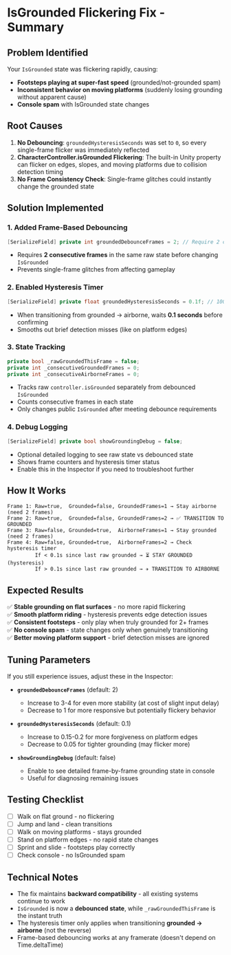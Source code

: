 # IsGrounded Flickering Fix - Summary

## Problem Identified

Your `IsGrounded` state was flickering rapidly, causing:
- **Footsteps playing at super-fast speed** (grounded/not-grounded spam)
- **Inconsistent behavior on moving platforms** (suddenly losing grounding without apparent cause)
- **Console spam** with IsGrounded state changes

## Root Causes

1. **No Debouncing**: `groundedHysteresisSeconds` was set to `0`, so every single-frame flicker was immediately reflected
2. **CharacterController.isGrounded Flickering**: The built-in Unity property can flicker on edges, slopes, and moving platforms due to collision detection timing
3. **No Frame Consistency Check**: Single-frame glitches could instantly change the grounded state

## Solution Implemented

### 1. **Added Frame-Based Debouncing**
```csharp
[SerializeField] private int groundedDebounceFrames = 2; // Require 2 consecutive frames
```
- Requires **2 consecutive frames** in the same raw state before changing `IsGrounded`
- Prevents single-frame glitches from affecting gameplay

### 2. **Enabled Hysteresis Timer**
```csharp
[SerializeField] private float groundedHysteresisSeconds = 0.1f; // 100ms grace period
```
- When transitioning from grounded → airborne, waits **0.1 seconds** before confirming
- Smooths out brief detection misses (like on platform edges)

### 3. **State Tracking**
```csharp
private bool _rawGroundedThisFrame = false;
private int _consecutiveGroundedFrames = 0;
private int _consecutiveAirborneFrames = 0;
```
- Tracks raw `controller.isGrounded` separately from debounced `IsGrounded`
- Counts consecutive frames in each state
- Only changes public `IsGrounded` after meeting debounce requirements

### 4. **Debug Logging**
```csharp
[SerializeField] private bool showGroundingDebug = false;
```
- Optional detailed logging to see raw state vs debounced state
- Shows frame counters and hysteresis timer status
- Enable this in the Inspector if you need to troubleshoot further

## How It Works

```
Frame 1: Raw=true,  Grounded=false, GroundedFrames=1 → Stay airborne (need 2 frames)
Frame 2: Raw=true,  Grounded=false, GroundedFrames=2 → ✅ TRANSITION TO GROUNDED
Frame 3: Raw=false, Grounded=true,  AirborneFrames=1 → Stay grounded (need 2 frames)
Frame 4: Raw=false, Grounded=true,  AirborneFrames=2 → Check hysteresis timer
         If < 0.1s since last raw grounded → ⏳ STAY GROUNDED (hysteresis)
         If > 0.1s since last raw grounded → ✈️ TRANSITION TO AIRBORNE
```

## Expected Results

✅ **Stable grounding on flat surfaces** - no more rapid flickering  
✅ **Smooth platform riding** - hysteresis prevents edge detection issues  
✅ **Consistent footsteps** - only play when truly grounded for 2+ frames  
✅ **No console spam** - state changes only when genuinely transitioning  
✅ **Better moving platform support** - brief detection misses are ignored  

## Tuning Parameters

If you still experience issues, adjust these in the Inspector:

- **`groundedDebounceFrames`** (default: 2)
  - Increase to 3-4 for even more stability (at cost of slight input delay)
  - Decrease to 1 for more responsive but potentially flickery behavior

- **`groundedHysteresisSeconds`** (default: 0.1)
  - Increase to 0.15-0.2 for more forgiveness on platform edges
  - Decrease to 0.05 for tighter grounding (may flicker more)

- **`showGroundingDebug`** (default: false)
  - Enable to see detailed frame-by-frame grounding state in console
  - Useful for diagnosing remaining issues

## Testing Checklist

- [ ] Walk on flat ground - no flickering
- [ ] Jump and land - clean transitions
- [ ] Walk on moving platforms - stays grounded
- [ ] Stand on platform edges - no rapid state changes
- [ ] Sprint and slide - footsteps play correctly
- [ ] Check console - no IsGrounded spam

## Technical Notes

- The fix maintains **backward compatibility** - all existing systems continue to work
- `IsGrounded` is now a **debounced state**, while `_rawGroundedThisFrame` is the instant truth
- The hysteresis timer only applies when transitioning **grounded → airborne** (not the reverse)
- Frame-based debouncing works at any framerate (doesn't depend on Time.deltaTime)

